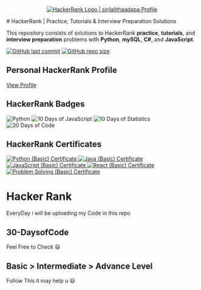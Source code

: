 <p align="center">
    <a href="https://www.hackerrank.com/sirilalithaadapa">
        <img alt="HackerRank Logo | sirilalithaadapa Profile" src="https://hrcdn.net/fcore/assets/brand/typemark_60x200-7435b42d20.svg" >
    </a>
</p>
# HackerRank | Practice, Tutorials & Interview Preparation Solutions

This repository consists of solutions to HackerRank **practice**, **tutorials**, and **interview preparation** problems with **Python**, **mySQL**, **C#**, and **JavaScript**.

[![GitHub last commit](https://img.shields.io/github/last-commit/sirilalithaadapa/HackerRank-Solutions)](https://github.com/sirilalithaadapa/HackerRank-Solutions/commits/master)
[![GitHub repo size](https://img.shields.io/github/repo-size/sirilalithaadapa/HackerRank-Solutions)](https://github.com/sirilalithaadapa/HackerRank-Solutions/archive/master.zip)

## Personal HackerRank Profile

[View Profile](https://www.hackerrank.com/sirilalithaadapa)

## HackerRank Badges

![Python](/Badges/python_5_star.png)
![10 Days of JavaScript](/Badges/10_days_of_javascript_5_star.png)
![10 Days of Statistics](/Badges/10_days_of_statistics_5_star.png)
![30 Days of Code](/Badges/30_days_of_code_5_star.png)

## HackerRank Certificates

<a href="Skills%20Certification/Python%20(Basic)%20Certificate.png">
    <img src="Badges/python_basic_skill.png" alt="Python (Basic) Certificate"/>
</a>
<a href="Skills%20Certification/Java%20(Basic)%20Certificate.png">
    <img src="Badges/java_basic_skill.png" alt="Java (Basic) Certificate"/>
</a>
<a href="Skills%20Certification/JavaScript%20(Basic)%20Certificate.png">
    <img src="Badges/javascript_basic_skill.png" alt="JavaScript (Basic) Certificate"/>
</a>
<a href="Skills%20Certification/React%20(Basic)%20Certificate.png">
    <img src="Badges/react_basic_skill.png" alt="React (Basic) Certificate"/>
</a>
<a href="Skills%20Certification/Problem%20Solving%20(Basic)%20Certificate.png">
    <img src="Badges/problem_solving_basic_skill.png" alt="Problem Solving (Basic) Certificate"/>
</a>

# Hacker Rank 
EveryDay i will be uploading my Code in this repo 

## 30-DaysofCode 

Feel Free to Check 😃

## Basic > Intermediate > Advance Level 

Follow This it may help u 😃

